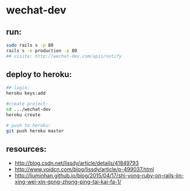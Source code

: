 # wechat-dev
> 

## run:
```bash
sudo rails s -p 80
rails s -e production -p 80
## visite: http://wechat-dev.com/apis/notify
```

## deploy to heroku:
```bash
## login:
heroku keys:add

#create project:
cd .../wechat-dev
heroku create

# push to heroku:
git push heroku master
```

## resources:
+ http://blog.csdn.net/lissdy/article/details/41849793
+ http://www.voidcn.com/blog/lissdy/article/p-499037.html
+ http://liuminhan.github.io/blog/2015/04/17/shi-yong-ruby-on-rails-jin-xing-wei-xin-gong-zhong-ping-tai-kai-fa-1/